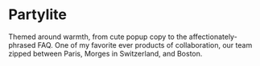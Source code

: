 # Partylite

Themed around warmth, from cute popup copy to the affectionately-phrased FAQ. One of my favorite ever products of collaboration, our team zipped between Paris, Morges in Switzerland, and Boston.